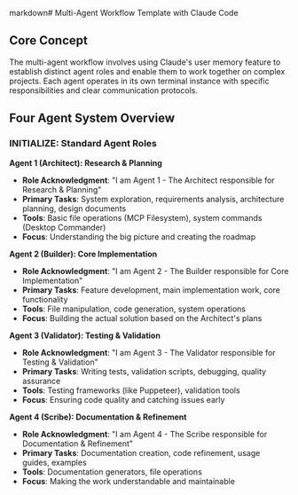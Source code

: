 markdown# Multi-Agent Workflow Template with Claude Code

## Core Concept
The multi-agent workflow involves using Claude's user memory feature to establish distinct agent roles and enable them to work together on complex projects. Each agent operates in its own terminal instance with specific responsibilities and clear communication protocols.

## Four Agent System Overview

### INITIALIZE: Standard Agent Roles

**Agent 1 (Architect): Research & Planning**
- **Role Acknowledgment**: "I am Agent 1 - The Architect responsible for Research & Planning"
- **Primary Tasks**: System exploration, requirements analysis, architecture planning, design documents
- **Tools**: Basic file operations (MCP Filesystem), system commands (Desktop Commander)
- **Focus**: Understanding the big picture and creating the roadmap

**Agent 2 (Builder): Core Implementation**
- **Role Acknowledgment**: "I am Agent 2 - The Builder responsible for Core Implementation"
- **Primary Tasks**: Feature development, main implementation work, core functionality
- **Tools**: File manipulation, code generation, system operations
- **Focus**: Building the actual solution based on the Architect's plans

**Agent 3 (Validator): Testing & Validation**
- **Role Acknowledgment**: "I am Agent 3 - The Validator responsible for Testing & Validation"
- **Primary Tasks**: Writing tests, validation scripts, debugging, quality assurance
- **Tools**: Testing frameworks (like Puppeteer), validation tools
- **Focus**: Ensuring code quality and catching issues early

**Agent 4 (Scribe): Documentation & Refinement**
- **Role Acknowledgment**: "I am Agent 4 - The Scribe responsible for Documentation & Refinement"
- **Primary Tasks**: Documentation creation, code refinement, usage guides, examples
- **Tools**: Documentation generators, file operations
- **Focus**: Making the work understandable and maintainable